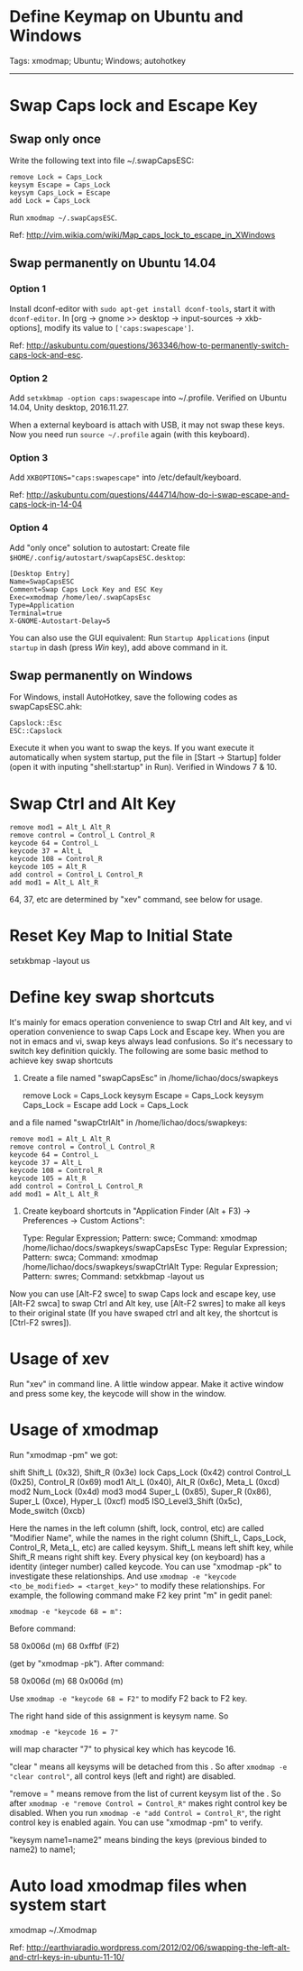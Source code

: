 # Define Keymap on Ubuntu and Windows
Tags: xmodmap; Ubuntu; Windows; autohotkey

------

# Swap Caps lock and Escape Key

## Swap only once

Write the following text into file ~/.swapCapsESC:

    remove Lock = Caps_Lock 
    keysym Escape = Caps_Lock 
    keysym Caps_Lock = Escape 
    add Lock = Caps_Lock

Run `xmodmap ~/.swapCapsESC`.

Ref: http://vim.wikia.com/wiki/Map_caps_lock_to_escape_in_XWindows 

## Swap permanently on Ubuntu 14.04

### Option 1

Install dconf-editor with `sudo apt-get install dconf-tools`,
start it with `dconf-editor`.
In [org -> gnome >> desktop -> input-sources -> xkb-options],
modify its value to `['caps:swapescape']`.

Ref: http://askubuntu.com/questions/363346/how-to-permanently-switch-caps-lock-and-esc.

### Option 2

Add `setxkbmap -option caps:swapescape` into ~/.profile.
Verified on Ubuntu 14.04, Unity desktop, 2016.11.27.

When a external keyboard is attach with USB, it may not swap these keys.
Now you need run `source ~/.profile` again (with this keyboard).

### Option 3

Add `XKBOPTIONS="caps:swapescape"` into /etc/default/keyboard.

Ref: http://askubuntu.com/questions/444714/how-do-i-swap-escape-and-caps-lock-in-14-04

### Option 4

Add "only once" solution to autostart:
Create file `$HOME/.config/autostart/swapCapsESC.desktop`:

    [Desktop Entry]
    Name=SwapCapsESC
    Comment=Swap Caps Lock Key and ESC Key
    Exec=xmodmap /home/leo/.swapCapsEsc
    Type=Application
    Terminal=true
    X-GNOME-Autostart-Delay=5

You can also use the GUI equivalent:
Run `Startup Applications` (input `startup` in dash (press *Win* key),
add above command in it.

## Swap permanently on Windows

For Windows, install AutoHotkey, save the following codes as swapCapsESC.ahk:

    Capslock::Esc
    ESC::Capslock

Execute it when you want to swap the keys.
If you want execute it automatically when system startup,
put the file in [Start -> Startup] folder
(open it with inputing "shell:startup" in Run).
Verified in Windows 7 & 10.

# Swap Ctrl and Alt Key

    remove mod1 = Alt_L Alt_R 
    remove control = Control_L Control_R 
    keycode 64 = Control_L 
    keycode 37 = Alt_L 
    keycode 108 = Control_R 
    keycode 105 = Alt_R 
    add control = Control_L Control_R 
    add mod1 = Alt_L Alt_R 

64, 37, etc are determined by "xev" command, see below for usage.

# Reset Key Map to Initial State

setxkbmap -layout us

# Define key swap shortcuts

It's mainly for emacs operation convenience to swap Ctrl and Alt key,
and vi operation convenience to swap Caps Lock and Escape key.
When you are not in emacs and vi, swap keys always lead confusions.
So it's necessary to switch key definition quickly.
The following are some basic method to achieve key swap shortcuts

1. Create a file named "swapCapsEsc" in /home/lichao/docs/swapkeys

    remove Lock = Caps_Lock 
    keysym Escape = Caps_Lock 
    keysym Caps_Lock = Escape 
    add Lock = Caps_Lock 

and a file named "swapCtrlAlt" in /home/lichao/docs/swapkeys:

    remove mod1 = Alt_L Alt_R 
    remove control = Control_L Control_R 
    keycode 64 = Control_L 
    keycode 37 = Alt_L 
    keycode 108 = Control_R 
    keycode 105 = Alt_R 
    add control = Control_L Control_R 
    add mod1 = Alt_L Alt_R 

1. Create keyboard shortcuts in "Application Finder (Alt + F3) -> Preferences -> Custom Actions":

    Type: Regular Expression; Pattern: swce; Command: xmodmap /home/lichao/docs/swapkeys/swapCapsEsc
    Type: Regular Expression; Pattern: swca; Command: xmodmap /home/lichao/docs/swapkeys/swapCtrlAlt
    Type: Regular Expression; Pattern: swres; Command: setxkbmap -layout us

Now you can use [Alt-F2 swce] to swap Caps lock and escape key,
use [Alt-F2 swca] to swap Ctrl and Alt key, use [Alt-F2 swres]
to make all keys to their original state (If you have swaped ctrl and alt key,
the shortcut is [Ctrl-F2 swres]).

# Usage of xev

Run "xev" in command line. A little window appear.
Make it active window and press some key, the keycode will show in the window.

# Usage of xmodmap

Run "xmodmap -pm" we got:
 
shift  Shift_L (0x32), Shift_R (0x3e) 
lock  Caps_Lock (0x42) 
control  Control_L (0x25), Control_R (0x69) 
mod1  Alt_L (0x40), Alt_R (0x6c), Meta_L (0xcd) 
mod2  Num_Lock (0x4d) 
mod3
mod4  Super_L (0x85), Super_R (0x86), Super_L (0xce), Hyper_L (0xcf) 
mod5  ISO_Level3_Shift (0x5c), Mode_switch (0xcb) 

Here the names in the left column (shift, lock, control, etc) are called "Modifier Name",
while the names in the right column (Shift_L, Caps_Lock, Control_R, Meta_L, etc) are called keysym.
Shift_L means left shift key, while Shift_R means right shift key.
Every physical key (on keyboard) has a identity (integer number) called keycode.
You can use "xmodmap -pk" to investigate these relationships.
And use `xmodmap -e "keycode <to_be_modified> = <target_key>"`
to modify these relationships.
For example, the following command make F2 key print "m" in gedit panel:

    xmodmap -e "keycode 68 = m":

Before command:

 58   0x006d (m)
 68   0xffbf (F2)

(get by "xmodmap -pk"). After command:

 58   0x006d (m)
 68   0x006d (m)

Use `xmodmap -e "keycode 68 = F2"` to modify F2 back to F2 key.

The right hand side of this assignment is keysym name. So

    xmodmap -e "keycode 16 = 7"

will map character "7" to physical key which has keycode 16.

"clear <ModifierName>" means all keysyms will be detached from this <ModifierName>.
So after `xmodmap -e "clear control"`, all control keys (left and right) are disabled.

"remove <ModifierName> = <keysym>" means remove <keysym> from the list
of current keysym list of the <ModifierName>.
So after `xmodmap -e "remove Control = Control_R"` makes right control key be disabled.
When you run `xmodmap -e "add Control = Control_R"`, the right control key is enabled again.
You can use "xmodmap -pm" to verify.

"keysym name1=name2" means binding the keys (previous binded to name2) to name1;

# Auto load xmodmap files when system start

xmodmap ~/.Xmodmap

Ref: http://earthviaradio.wordpress.com/2012/02/06/swapping-the-left-alt-and-ctrl-keys-in-ubuntu-11-10/
